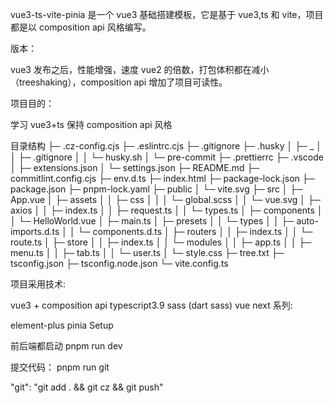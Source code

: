 vue3-ts-vite-pinia 是一个 vue3 基础搭建模板，它是基于 vue3,ts 和 vite，项目都是以 composition api 风格编写。

版本：

vue3 发布之后，性能增强，速度 vue2 的倍数，打包体积都在减小（treeshaking），composition api 增加了项目可读性。

项目目的：

学习 vue3+ts
保持 composition api 风格

目录结构
├─ .cz-config.cjs
├─ .eslintrc.cjs
├─ .gitignore
├─ .husky
│ ├─ \_
│ │ ├─ .gitignore
│ │ └─ husky.sh
│ └─ pre-commit
├─ .prettierrc
├─ .vscode
│ ├─ extensions.json
│ └─ settings.json
├─ README.md
├─ commitlint.config.cjs
├─ env.d.ts
├─ index.html
├─ package-lock.json
├─ package.json
├─ pnpm-lock.yaml
├─ public
│ └─ vite.svg
├─ src
│ ├─ App.vue
│ ├─ assets
│ │ ├─ css
│ │ │ └─ global.scss
│ │ └─ vue.svg
│ ├─ axios
│ │ ├─ index.ts
│ │ ├─ request.ts
│ │ └─ types.ts
│ ├─ components
│ │ └─ HelloWorld.vue
│ ├─ main.ts
│ ├─ presets
│ │ └─ types
│ │ ├─ auto-imports.d.ts
│ │ └─ components.d.ts
│ ├─ routers
│ │ ├─ index.ts
│ │ └─ route.ts
│ ├─ store
│ │ ├─ index.ts
│ │ └─ modules
│ │ ├─ app.ts
│ │ ├─ menu.ts
│ │ ├─ tab.ts
│ │ └─ user.ts
│ └─ style.css
├─ tree.txt
├─ tsconfig.json
├─ tsconfig.node.json
└─ vite.config.ts

项目采用技术:

vue3 + composition api
typescript3.9
sass (dart sass)
vue next 系列:

element-plus
pinia
Setup

前后端都启动
pnpm run dev

提交代码：
pnpm run git

"git": "git add . && git cz && git push"
